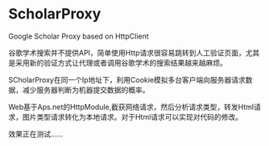 # ScholarProxy
Google Scholar Proxy based on HttpClient   

谷歌学术搜索并不提供API，简单使用Http请求很容易跳转到人工验证页面，尤其是采用新的验证方式让代理或者调用谷歌学术的搜索结果越来越麻烦。   

SCholarProxy在同一个Ip地址下，利用Cookie模拟多台客户端向服务器请求数据，减少服务器判断为机器提交数据的概率。   

Web基于Aps.net的HttpModule,截获网络请求，然后分析请求类型，转发Html请求，图片类型请求转化为本地请求。对于Html请求可以实现对代码的修改。   

效果正在测试……


